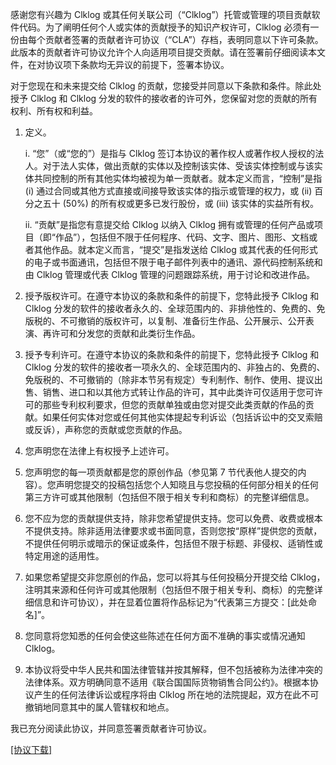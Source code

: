 
感谢您有兴趣为 Clklog 或其任何关联公司（“Clklog”）托管或管理的项目贡献软件代码。为了阐明任何个人或实体的贡献授予的知识产权许可，Clklog 必须有一份由每个贡献者签署的贡献者许可协议（“CLA”）存档，表明同意以下许可条款。此版本的贡献者许可协议允许个人向适用项目提交贡献。请在签署前仔细阅读本文件，在对协议项下条款均无异议的前提下，签署本协议。

对于您现在和未来提交给 Clklog 的贡献，您接受并同意以下条款和条件。除此处授予 Clklog 和 Clklog 分发的软件的接收者的许可外，您保留对您的贡献的所有权利、所有权和利益。

1. 定义。

    i. “您”（或“您的”）是指与 Clklog 签订本协议的著作权人或著作权人授权的法人。对于法人实体，做出贡献的实体以及控制该实体、受该实体控制或与该实体共同控制的所有其他实体均被视为单一贡献者。就本定义而言，“控制”是指 (i) 通过合同或其他方式直接或间接导致该实体的指示或管理的权力，或 (ii) 百分之五十 (50%) 的所有权或更多已发行股份，或 (iii) 该实体的实益所有权。

    ii. “贡献”是指您有意提交给 Clklog 以纳入 Clklog 拥有或管理的任何产品或项目（即“作品”），包括但不限于任何程序、代码、文字、图片、图形、文档或者其他作品。就本定义而言，“提交”是指发送给 Clklog 或其代表的任何形式的电子或书面通讯，包括但不限于电子邮件列表中的通讯、源代码控制系统和由 Clklog 管理或代表 Clklog 管理的问题跟踪系统，用于讨论和改进作品。

2. 授予版权许可。在遵守本协议的条款和条件的前提下，您特此授予 Clklog 和 Clklog 分发的软件的接收者永久的、全球范围内的、非排他性的、免费的、免版税的、不可撤销的版权许可，以复制、准备衍生作品、公开展示、公开表演、再许可和分发您的贡献和此类衍生作品。

3. 授予专利许可。在遵守本协议的条款和条件的前提下，您特此授予 Clklog 和 Clklog 分发的软件的接收者一项永久的、全球范围内的、非独占的、免费的、免版税的、不可撤销的（除非本节另有规定）专利制作、制作、使用、提议出售、销售、进口和以其他方式转让作品的许可，其中此类许可仅适用于您可许可的那些专利权利要求，但您的贡献单独或由您对提交此类贡献的作品的贡献。如果任何实体对您或任何其他实体提起专利诉讼（包括诉讼中的交叉索赔或反诉），声称您的贡献或您贡献的作品。

4. 您声明您在法律上有权授予上述许可。

5. 您声明您的每一项贡献都是您的原创作品（参见第 7 节代表他人提交的内容）。您声明您提交的投稿包括您个人知晓且与您投稿的任何部分相关的任何第三方许可或其他限制（包括但不限于相关专利和商标）的完整详细信息。

6. 您不应为您的贡献提供支持，除非您希望提供支持。您可以免费、收费或根本不提供支持。除非适用法律要求或书面同意，否则您按“原样”提供您的贡献，不提供任何明示或暗示的保证或条件，包括但不限于标题、非侵权、适销性或特定用途的适用性。

7. 如果您希望提交非您原创的作品，您可以将其与任何投稿分开提交给 Clklog，注明其来源和任何许可或其他限制（包括但不限于相关专利、商标）的完整详细信息和许可协议），并在显着位置将作品标记为“代表第三方提交：[此处命名]”。

8. 您同意将您知悉的任何会使这些陈述在任何方面不准确的事实或情况通知 Clklog。

9. 本协议将受中华人民共和国法律管辖并按其解释，但不包括被称为法律冲突的法律体系。双方明确同意不适用《联合国国际货物销售合同公约》。根据本协议产生的任何法律诉讼或程序将由 Clklog 所在地的法院提起，双方在此不可撤销地同意其中的属人管辖权和地点。

我已充分阅读此协议，并同意签署贡献者许可协议。

<a href="contributor/clklogagreement.doc" target="clklogagreement" download="">[协议下载]</a>
